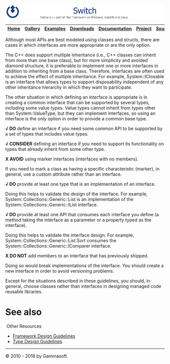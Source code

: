 ![Switch Header](Pictures/SwitchNativeC++port.png)

| [Home](Home.md) | [Gallery](Gallery.md) | [Examples](Examples.md) | [Downloads](Downloads.md) | [Documentation](Documentation.md) | [Project](https://sourceforge.net/projects/switchpro) | [Source](https://github.com/gammasoft71/switch) | [License](License.md) | [Contact](Contact.md) | [GAMMA Soft](https://gammasoft71.wixsite.com/gammasoft) |
|-----------------|-----------------------|-------------------------|-------------------------|-----------------------------------|-------------------------------------------------------|-------------------------------------------------|-----------------------|-----------------------|---------------------------------------------------------|

Although most APIs are best modeled using classes and structs, there are cases in which interfaces are more appropriate or are the only option.

The C++ does support multiple inheritance (i.e., C++ classes can inherit from more than one base class), but for more simplicity and avoided diamond structure, it is preferable to implement one or more interfaces in addition to inheriting from a base class. Therefore, interfaces are often used to achieve the effect of multiple inheritance. For example, System::IClosable is an interface that allows types to support disposability independent of any other inheritance hierarchy in which they want to participate.

The other situation in which defining an interface is appropriate is in creating a common interface that can be supported by several types, including some value types. Value types cannot inherit from types other than System::ValueType, but they can implement interfaces, so using an interface is the only option in order to provide a common base type.

**√ DO** define an interface if you need some common API to be supported by a set of types that includes value types.

**√ CONSIDER** defining an interface if you need to support its functionality on types that already inherit from some other type.

**X AVOID** using marker interfaces (interfaces with no members).

If you need to mark a class as having a specific characteristic (marker), in general, use a custom attribute rather than an interface.

**√ DO** provide at least one type that is an implementation of an interface.

Doing this helps to validate the design of the interface. For example, System::Collections::Generic::List <T> is an implementation of the System::Collections::Generic::IList <T> interface.

**√ DO** provide at least one API that consumes each interface you define (a method taking the interface as a parameter or a property typed as the interface).

Doing this helps to validate the interface design. For example, System::Collections::Generic::List<T>.Sort consumes the System::Collections::Generic::IComparer <T> interface.

**X DO NOT** add members to an interface that has previously shipped.

Doing so would break implementations of the interface. You should create a new interface in order to avoid versioning problems.

Except for the situations described in these guidelines, you should, in general, choose classes rather than interfaces in designing managed code reusable libraries.

# See also
​
Other Resources

* [Framework Design Guidelines](FrameworkDesignGuidelines.md)
* [Type Design Guidelines](TypeDesignGuidelines.md)

______________________________________________________________________________________________

© 2010 - 2018 by Gammasoft.
